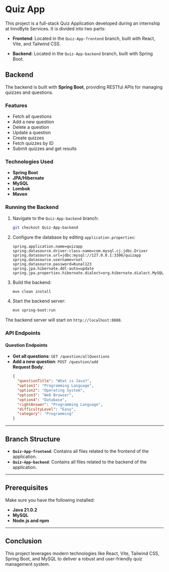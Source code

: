 # Quiz App  

This project is a full-stack Quiz Application developed during an internship at InnoByte Services. It is divided into two parts:  
- **Frontend**: Located in the `Quiz-App-frontend` branch, built with React, Vite, and Tailwind CSS.  

- **Backend**: Located in the `Quiz-App-backend` branch, built with Spring Boot.

## Backend  

The backend is built with **Spring Boot**, providing RESTful APIs for managing quizzes and questions.  

### Features  

- Fetch all questions  
- Add a new question  
- Delete a question  
- Update a question  
- Create quizzes  
- Fetch quizzes by ID  
- Submit quizzes and get results  

### Technologies Used  

- **Spring Boot**  
- **JPA/Hibernate**  
- **MySQL**  
- **Lombok**  
- **Maven**  

### Running the Backend  

1. Navigate to the `Quiz-App-backend` branch:  
   ```bash  
   git checkout Quiz-App-backend  
   ```  

2. Configure the database by editing `application.properties`:  

   ```properties  
   spring.application.name=quizapp  
   spring.datasource.driver-class-name=com.mysql.cj.jdbc.Driver  
   spring.datasource.url=jdbc:mysql://127.0.0.1:3306/quizapp  
   spring.datasource.username=root  
   spring.datasource.password=Kunal123  
   spring.jpa.hibernate.ddl-auto=update  
   spring.jpa.properties.hibernate.dialect=org.hibernate.dialect.MySQLDialect  
   ```  

3. Build the backend:  
   ```bash  
   mvn clean install  
   ```  

4. Start the backend server:  
   ```bash  
   mvn spring-boot:run  
   ```  

The backend server will start on `http://localhost:8080`.  

### API Endpoints  

#### Question Endpoints  

- **Get all questions**: `GET /question/allQuestions`  
- **Add a new question**: `POST /question/add`  
  **Request Body**:  
  ```json  
  {  
    "questionTitle": "What is Java?",  
    "option1": "Programming Language",  
    "option2": "Operating System",  
    "option3": "Web Browser",  
    "option4": "Database",  
    "rightAnswer": "Programming Language",  
    "difficultyLevel": "Easy",  
    "category": "Programming"  
  }  
  ```  

---

## Branch Structure  

- **`Quiz-App-frontend`**: Contains all files related to the frontend of the application.  
- **`Quiz-App-backend`**: Contains all files related to the backend of the application.  

---

## Prerequisites  

Make sure you have the following installed:  
- **Java 21.0.2**  
- **MySQL**  
- **Node.js and npm**  

---

## Conclusion  

This project leverages modern technologies like React, Vite, Tailwind CSS, Spring Boot, and MySQL to deliver a robust and user-friendly quiz management system.

